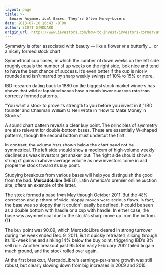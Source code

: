 ```yaml
---
layout: page
title: >-
  Beware Asymmetrical Bases: They're Often Money-Losers
date: 2013-07-10 16:43 -0700
author: SCOTT STODDARD
origin_url: https://www.investors.com/how-to-invest/investors-corner/avoid-asymmetrical-bases
---
```





Symmetry is often associated with beauty — like a flower or a butterfly ... or a nicely formed stock chart.


Symmetrical cup bases, in which the number of down weeks on the left side roughly equals the number of up weeks on the right side, look nice and tend to have the best chance of success. It's even better if the cup is nicely rounded and isn't marred by sharp weekly swings of 10% to 15% or more.


IBD research dating back to 1880 on the biggest stock market winners has shown that wild or lopsided bases have a much lower success rate than correctly formed patterns.


"You want a stock to prove its strength to you before you invest in it," IBD founder and Chairman William O'Neil wrote in "How to Make Money in Stocks."


A sound chart pattern reveals a clear buy point. The principles of symmetry are also relevant for double-bottom bases. These are essentially W-shaped patterns, though the second bottom must undercut the first.


In contrast, the volume bars shown below the chart need not be symmetrical. The left side should show a modicum of high-volume weekly declines as weak investors get shaken out. The right side should show a string of gains in above-average volume as new investors come in and propel the stock toward its buy point.


Studying breakouts from various bases will help you distinguish the good from the bad. **MercadoLibre** ([MELI](https://research.investors.com/quote.aspx?symbol=MELI)), Latin America's premier online auction site, offers an example of the latter.


The stock formed a base from May through October 2011. But the 48% correction and plethora of wide, sloppy moves were serious flaws. In fact, the base was so sloppy that it couldn't easily be defined. It could be seen as a double bottom with handle or a cup with handle. In either case, the base was asymmetrical due to the stock's sharp move up from the bottom. **(1)**


The buy point was 90.09, which MercadoLibre cleared in strong turnover during the week ended Dec. 9, 2011. But it quickly retreated, slicing through its 10-week line and sinking 14% below the buy point, triggering IBD's 8% sell rule. Another breakout past 95.58 in early February 2012 failed to gain much ground, and the stock rolled over again.


At the first breakout, MercadoLibre's earnings-per-share growth was still robust, but clearly slowing down from big increases in 2009 and 2010.




